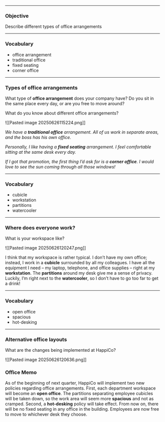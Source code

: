 
---
### Objective

Describe different types of office arrangements

---
### Vocabulary

- office arrangement
- traditional office
- fixed seating
- corner office

---
### Types of office arrangements

What type of **office arrangement** does your company have? Do you sit in the same place every day, or are you free to move around?

What do you know about different office arrangements?

![[Pasted image 20250626115224.png]]

*We have a **traditional office** arrangement. All of us work in separate areas, and the boss has his own office.*  

*Personally, I like having a **fixed seating** arrangement. I feel comfortable sitting at the same desk every day.*

*If I got that promotion, the first thing I’d ask for is a **corner office**. I would love to see the sun coming through all those windows!*

---
### Vocabulary

- cubicle
- workstation
- partitions
- watercooler

---
### Where does everyone work?

What is your workspace like?

![[Pasted image 20250626120247.png]]

I think that my workspace is rather typical. I don’t have my own office; instead, I work in a **cubicle** surrounded by all my colleagues. I have all the equipment I need – my laptop, telephone, and office supplies – right at my **workstation**. The **partitions** around my desk give me a sense of privacy. Luckily, I’m right next to the **watercooler**, so I don’t have to go too far to get a drink!

---
### Vocabulary

- open office
- spacious
- hot-desking

---
### Alternative office layouts

What are the changes being implemented at HappiCo?

![[Pasted image 20250626120636.png]]

### Office Memo

As of the beginning of next quarter, HappiCo will implement two new policies regarding office arrangements. First, each department workspace will become an **open office**. The partitions separating employee cubicles will be taken down, so the work area will seem more **spacious** and not as cramped. Second, a **hot-desking** policy will take effect. From now on, there will be no fixed seating in any office in the building. Employees are now free to move to whichever desk they choose.